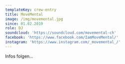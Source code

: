 ```yaml
---
templateKey: crew-entry
title: MoveMental
image: /img/movemental.jpg
since: 01.02.2019
role: DJ
soundcloud: 'https://soundcloud.com/movemental-ch'
facebook: 'https://www.facebook.com/IamMoveMental/'
instagram: 'https://www.instagram.com/_movemental_/'
---
```

Infos folgen...
